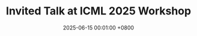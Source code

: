 ---
title: "Invited Talk at ICML 2025 Workshop"
date: 2025-06-15 00:01:00 +0800
category: "talks"
---